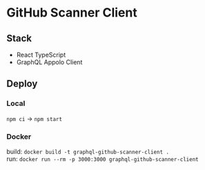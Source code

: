 # GitHub Scanner Client

## Stack

- React TypeScript
- GraphQL Appolo Client

## Deploy

### Local

`npm ci` -> `npm start`

### Docker

build: `docker build -t graphql-github-scanner-client .`  
run: `docker run --rm -p 3000:3000 graphql-github-scanner-client`
